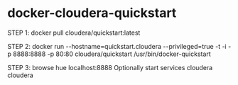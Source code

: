 # docker-cloudera-quickstart

STEP 1:
docker pull cloudera/quickstart:latest

STEP 2:
docker run --hostname=quickstart.cloudera --privileged=true -t -i -p 8888:8888 -p 80:80 cloudera/quickstart /usr/bin/docker-quickstart

STEP 3:
browse hue localhost:8888
Optionally start services
cloudera
cloudera
